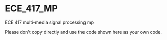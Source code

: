 # ECE_417_MP
ECE 417 multi-media signal processing mp

Please don't copy directly and use the code shown here as your own code.
